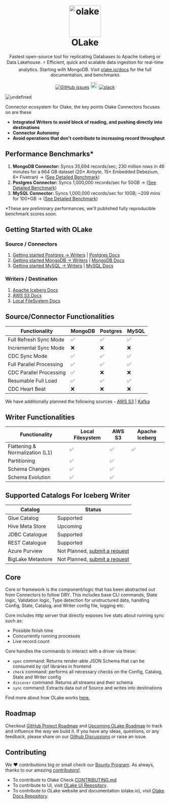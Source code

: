 <h1 align="center" style="border-bottom: nonejhkghfjgdhfsgdf">
    <a href="https://datazip.io/olake" target="_blank">
        <img alt="olake" src="https://github.com/user-attachments/assets/d204f25f-5289-423c-b3f2-44b2194bdeaf" width="100" height="100"/>
    </a>
    <br>OLake
</h1>

<p align="center">Fastest open-source tool for replicating Databases to Apache Iceberg or Data Lakehouse. ⚡ Efficient, quick and scalable data ingestion for real-time analytics. Starting with MongoDB. Visit <a href="https://olake.io/" target="_blank">olake.io/docs</a> for the full documentation, and benchmarks</p>

<p align="center">
    <a href="https://github.com/datazip-inc/olake/issues"><img alt="GitHub issues" src="https://img.shields.io/github/issues/datazip-inc/olake"/></a> <a href="https://olake.io/docs"><img alt="Documentation" height="22" src="https://img.shields.io/badge/view-Documentation-blue?style=for-the-badge"/></a>
    <a href="https://join.slack.com/t/getolake/shared_invite/zt-2utw44do6-g4XuKKeqBghBMy2~LcJ4ag"><img alt="slack" src="https://img.shields.io/badge/Join%20Our%20Community-Slack-blue"/></a>
</p>


![undefined](https://github.com/user-attachments/assets/fe37e142-556a-48f0-a649-febc3dbd083c)

Connector ecosystem for Olake, the key points Olake Connectors focuses on are these
- **Integrated Writers to avoid block of reading, and pushing directly into destinations**
- **Connector Autonomy**
- **Avoid operations that don't contribute to increasing record throughput**

## Performance Benchmarks*
1. **MongoDB Connector:** Syncs 35,694 records/sec; 230 million rows in 46 minutes for a 664 GB dataset (20× Airbyte, 15× Embedded Debezium, 6× Fivetran) -> ([See Detailed Benchmark](https://olake.io/docs/connectors/mongodb/benchmarks))  
2. **Postgres Connector:**  Syncs 1,000,000 records/sec for 50GB -> ([See Detailed Benchmark](https://olake.io/docs/connectors/postgres/benchmarks))  
3. **MySQL Connector:** Syncs 1,000,000 records/sec for 10GB; ~209 mins for 100+GB ->  ([See Detailed Benchmark](https://olake.io/docs/connectors/mysql/benchmarks))  

*These are preliminary performances, we'll published fully reproducible benchmark scores soon.

## Getting Started with OLake

### Source / Connectors
1. [Getting started Postgres -> Writers](https://github.com/datazip-inc/olake/tree/master/drivers/postgres) | [Postgres Docs](https://olake.io/docs/category/postgres)
2. [Getting started MongoDB -> Writers](https://github.com/datazip-inc/olake/tree/master/drivers/mongodb) | [MongoDB Docs](https://olake.io/docs/category/mongodb)
3. [Getting started MySQL -> Writers](https://github.com/datazip-inc/olake/tree/master/drivers/mysql)  | [MySQL Docs](https://olake.io/docs/category/mysql)

### Writers / Destination
1. [Apache Iceberg Docs](https://olake.io/docs/category/apache-iceberg) 
2. [AWS S3 Docs](https://olake.io/docs/category/aws-s3) 
3. [Local FileSystem Docs](https://olake.io/docs/writers/local) 


## Source/Connector Functionalities
|  Functionality | MongoDB | Postgres | MySQL |
| ------------------------- | ------- | -------- | ----- |
| Full Refresh Sync Mode    | ✅       | ✅        | ✅     |
| Incremental Sync Mode     | ❌       | ❌        | ❌     |
| CDC Sync Mode             | ✅       | ✅        | ✅     |
| Full Parallel Processing  | ✅       | ✅        | ✅     |
| CDC Parallel Processing   | ✅       | ❌        | ❌     |
| Resumable Full Load       | ✅       | ✅        | ✅     |
| CDC Heart Beat            | ❌       | ❌        | ❌     |

We have additionally planned the following sources -  [AWS S3](https://github.com/datazip-inc/olake/issues/86) |  [Kafka](https://github.com/datazip-inc/olake/issues/87) 


## Writer Functionalities
| Functionality          | Local Filesystem | AWS S3 | Apache Iceberg |
| ------------------------------- | ---------------- | ------ | -------------- |
| Flattening & Normalization (L1) | ✅                | ✅      |  ✅              |
| Partitioning                    | ✅                | ✅      |                |
| Schema Changes                  | ✅                | ✅      |                |
| Schema Evolution                | ✅                | ✅      |                |

## Supported Catalogs For Iceberg Writer
| Catalog                 | Status                                                                                                  |
| -------------------------- | -------------------------------------------------------------------------------------------------------- |
| Glue Catalog               | Supported                                                                                                      |
| Hive Meta Store            | Upcoming                                                                                                 |
| JDBC Catalogue             | Supported                                                                                                 |
| REST Catalogue             | Supported                                                                                                 |
| Azure Purview              | Not Planned, [submit a request](https://github.com/datazip-inc/olake/issues/new?template=new-feature.md) |
| BigLake Metastore          | Not Planned, [submit a request](https://github.com/datazip-inc/olake/issues/new?template=new-feature.md) |

## Core
Core or framework is the component/logic that has been abstracted out from Connectors to follow DRY. This includes base CLI commands, State logic, Validation logic, Type detection for unstructured data, handling Config, State, Catalog, and Writer config file, logging etc.

Core includes http server that directly exposes live stats about running sync such as:
- Possible finish time
- Concurrently running processes
- Live record count

Core handles the commands to interact with a driver via these:
- `spec` command: Returns render-able JSON Schema that can be consumed by rjsf libraries in frontend
- `check` command: performs all necessary checks on the Config, Catalog, State and Writer config
- `discover` command: Returns all streams and their schema
- `sync` command: Extracts data out of Source and writes into destinations

Find more about how OLake works [here.](https://olake.io/docs/category/understanding-olake)

## Roadmap
Checkout [GitHub Project Roadmap](https://github.com/orgs/datazip-inc/projects/5) and [Upcoming OLake Roadmap](https://olake.io/docs/roadmap) to track and influence the way we build it. 
If you have any ideas, questions, or any feedback, please share on our [Github Discussions](https://github.com/datazip-inc/olake/discussions) or raise an issue.

## Contributing
We ❤️ contributions big or small check our [Bounty Program](https://olake.io/docs/community/issues-and-prs#goodies). As always, thanks to our amazing [contributors!](https://github.com/datazip-inc/olake/graphs/contributors).
- To contribute to Olake Check [CONTRIBUTING.md](CONTRIBUTING.md)
- To contribute to UI, visit [OLake UI Repository](https://github.com/datazip-inc/olake-frontend/).
- To contribute to OLake website and documentation (olake.io), visit [Olake Docs Repository][GITHUB_DOCS].

<!----variables---->
[GITHUB_DOCS]: https://github.com/datazip-inc/olake-docs/

